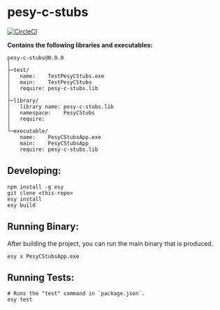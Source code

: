 
# pesy-c-stubs


[![CircleCI](https://circleci.com/gh/yourgithubhandle/pesy-c-stubs/tree/master.svg?style=svg)](https://circleci.com/gh/yourgithubhandle/pesy-c-stubs/tree/master)


**Contains the following libraries and executables:**

```
pesy-c-stubs@0.0.0
│
├─test/
│   name:    TestPesyCStubs.exe
│   main:    TestPesyCStubs
│   require: pesy-c-stubs.lib
│
├─library/
│   library name: pesy-c-stubs.lib
│   namespace:    PesyCStubs
│   require:
│
└─executable/
    name:    PesyCStubsApp.exe
    main:    PesyCStubsApp
    require: pesy-c-stubs.lib
```

## Developing:

```
npm install -g esy
git clone <this-repo>
esy install
esy build
```

## Running Binary:

After building the project, you can run the main binary that is produced.

```
esy x PesyCStubsApp.exe 
```

## Running Tests:

```
# Runs the "test" command in `package.json`.
esy test
```

